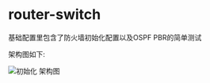 # router-switch

基础配置里包含了防火墙初始化配置以及OSPF PBR的简单测试


架构图如下:

![初始化 架构图](https://github.com/shunetwork/router-switch/raw/main/防火墙实战/基本配置/架构图/初始化架构.jpg)


